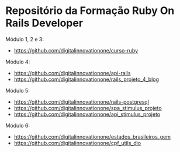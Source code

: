 # Repositório da Formação Ruby On Rails Developer
Módulo 1, 2 e 3:
- https://github.com/digitalinnovationone/curso-ruby

Módulo 4:
- https://github.com/digitalinnovationone/api-rails
- https://github.com/digitalinnovationone/rails_projeto_4_blog

Módulo 5:
- https://github.com/digitalinnovationone/rails-postgresql
- https://github.com/digitalinnovationone/spa_stimulus_projeto
- https://github.com/digitalinnovationone/api_stimulus_projeto

Módulo 6:
- https://github.com/digitalinnovationone/estados_brasileiros_gem
- https://github.com/digitalinnovationone/cpf_utils_dio
